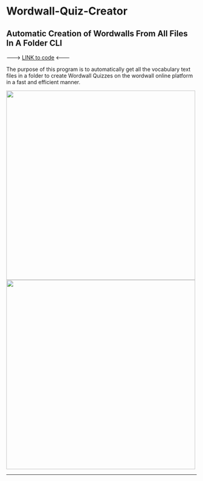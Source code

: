 # Wordwall-Quiz-Creator

## Automatic Creation of Wordwalls From All Files In A Folder CLI 
---> [LINK to code](https://github.com/GeroZayas/Python-Practice/blob/main/Create_Wordwalls_From_All_Files_In_Folder.py) <---

The purpose of this program is to automatically get all the vocabulary text files in a folder to create Wordwall Quizzes on the wordwall online platform in a fast and efficient manner.

<img src="https://user-images.githubusercontent.com/77191089/221022358-086dee8e-4415-40d9-869f-9d77556dacdd.png" width="500" />
<img src="https://user-images.githubusercontent.com/77191089/221022498-4dca85b8-14fe-4282-a987-d3d1387af8e4.png" width="500" />

---

